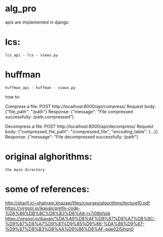 # alg_pro
apis are implemented in django
# lcs:
    lcs_api - lcs - views.py

# huffman
    huffman_api - huffman - views.py


how to:

Compress a file: POST http://localhost:8000/api/compress/
        Request body: {"file_path": "/path"}
        Response: {"message": "File compressed successfully: /path.compressed"}

Decompress a file: POST http://localhost:8000/api/decompress/
        Request body: {"compressed_file_path": "/compressed_file", "encoding_table": {...}}
        Response: {"message": "File decompressed successfully: /path"}


# original alghorithms:
    the main directory
# some of references:
http://sharif.ir/~shahram.khazaei/files/courses/algorithms/lecture10.pdf
https://virgool.io/ikavan/prefix-code-%DA%86%DB%8C%D8%B3%D8%AA-rx7j08bfsjik
https://virgool.io/ikavan/%DA%A9%D8%AF%D9%87%D8%A7%DB%8C-%D9%87%D8%A7%D9%81%D9%85%D9%86-%DA%86%D9%87-%D9%87%D8%B3%D8%AA%D9%86%D8%AF-pqe02l5jhgn0

